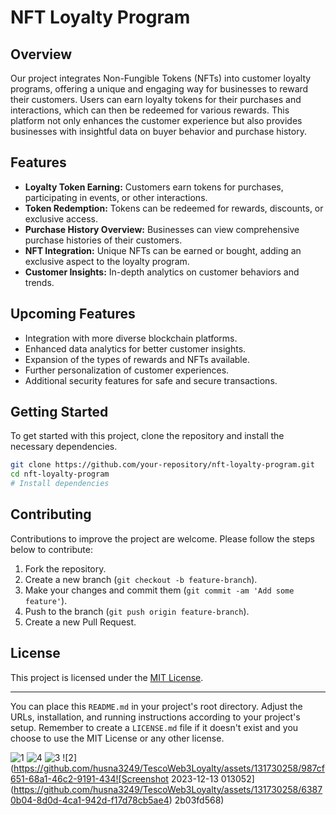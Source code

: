# NFT Loyalty Program

## Overview

Our project integrates Non-Fungible Tokens (NFTs) into customer loyalty programs, offering a unique and engaging way for businesses to reward their customers. Users can earn loyalty tokens for their purchases and interactions, which can then be redeemed for various rewards. This platform not only enhances the customer experience but also provides businesses with insightful data on buyer behavior and purchase history.

## Features

- **Loyalty Token Earning:** Customers earn tokens for purchases, participating in events, or other interactions.
- **Token Redemption:** Tokens can be redeemed for rewards, discounts, or exclusive access.
- **Purchase History Overview:** Businesses can view comprehensive purchase histories of their customers.
- **NFT Integration:** Unique NFTs can be earned or bought, adding an exclusive aspect to the loyalty program.
- **Customer Insights:** In-depth analytics on customer behaviors and trends.

## Upcoming Features

- Integration with more diverse blockchain platforms.
- Enhanced data analytics for better customer insights.
- Expansion of the types of rewards and NFTs available.
- Further personalization of customer experiences.
- Additional security features for safe and secure transactions.

## Getting Started

To get started with this project, clone the repository and install the necessary dependencies.

```bash
git clone https://github.com/your-repository/nft-loyalty-program.git
cd nft-loyalty-program
# Install dependencies
```

## Contributing

Contributions to improve the project are welcome. Please follow the steps below to contribute:

1. Fork the repository.
2. Create a new branch (`git checkout -b feature-branch`).
3. Make your changes and commit them (`git commit -am 'Add some feature'`).
4. Push to the branch (`git push origin feature-branch`).
5. Create a new Pull Request.

## License

This project is licensed under the [MIT License](LICENSE.md).

---

You can place this `README.md` in your project's root directory. Adjust the URLs, installation, and running instructions according to your project's setup. Remember to create a `LICENSE.md` file if it doesn't exist and you choose to use the MIT License or any other license.

![1](https://github.com/husna3249/TescoWeb3Loyalty/assets/131730258/49251e5f-8f41-4a0a-b32b-09fdb4904b44)
![4](https://github.com/husna3249/TescoWeb3Loyalty/assets/131730258/a557deb3-4f2a-4957-84b0-7a275a7aba82)
![3](https://github.com/husna3249/TescoWeb3Loyalty/assets/131730258/ee2b03a1-bdc4-49d0-8dba-37cff1328371)
![2](https://github.com/husna3249/TescoWeb3Loyalty/assets/131730258/987cf651-68a1-46c2-9191-434![Screenshot 2023-12-13 013052](https://github.com/husna3249/TescoWeb3Loyalty/assets/131730258/63870b04-8d0d-4ca1-942d-f17d78cb5ae4)
2b03fd568)

